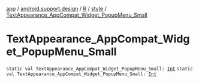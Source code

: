 [app](../../../index.md) / [android.support.design](../../index.md) / [R](../index.md) / [style](index.md) / [TextAppearance_AppCompat_Widget_PopupMenu_Small](.)

# TextAppearance_AppCompat_Widget_PopupMenu_Small

`static val TextAppearance_AppCompat_Widget_PopupMenu_Small: `[`Int`](https://kotlinlang.org/api/latest/jvm/stdlib/kotlin/-int/index.html)
`static val TextAppearance_AppCompat_Widget_PopupMenu_Small: `[`Int`](https://kotlinlang.org/api/latest/jvm/stdlib/kotlin/-int/index.html)